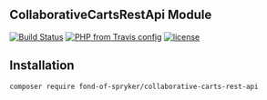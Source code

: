 ## CollaborativeCartsRestApi Module

[![Build Status](https://travis-ci.org/fond-of/spryker-collaborative-carts-rest-api.svg?branch=master)](https://travis-ci.org/fond-of/spryker-collaborative-carts-rest-api)
[![PHP from Travis config](https://img.shields.io/travis/php-v/fond-of/spryker-collaborative-carts-rest-api.svg)](https://php.net/)
[![license](https://img.shields.io/github/license/fond-of/spryker-collaborative-carts-rest-api.svg)](https://packagist.org/packages/fond-of-spryker/collaborative-carts-rest-api)

## Installation

```
composer require fond-of-spryker/collaborative-carts-rest-api
```
